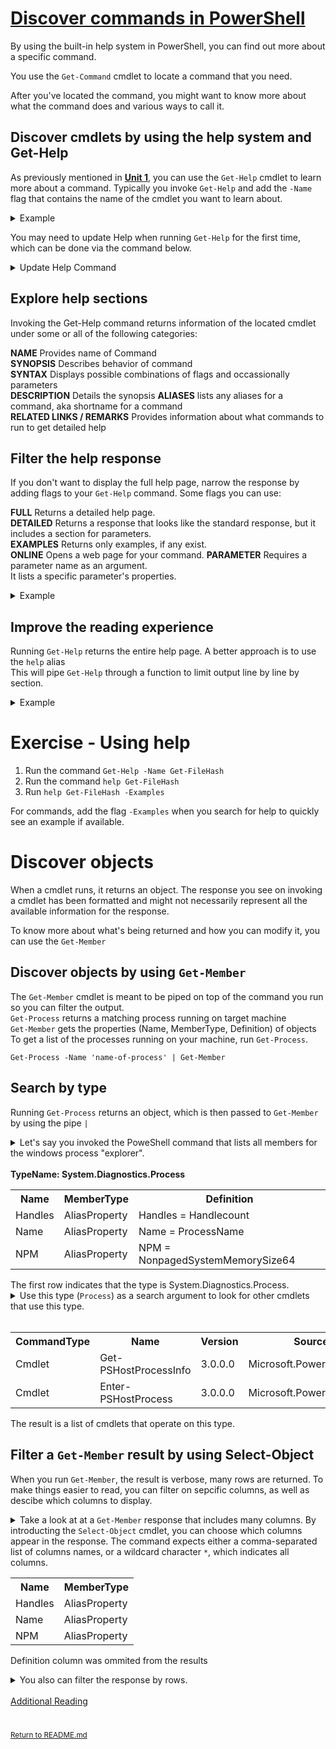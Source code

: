 # [Discover commands in PowerShell](https://docs.microsoft.com/en-us/learn/modules/discover-commands/)

By using the built-in help system in PowerShell, you can find out more about a specific command. 

You use the `Get-Command` cmdlet to locate a command that you need. 

After you've located the command, you might want to know more about what the command does and various ways to call it.

## Discover cmdlets by using the help system and Get-Help

As previously mentioned in **[Unit 1](/UNIT1.md#locate-commands)**, you can use the `Get-Help`
cmdlet to learn more about a command. Typically you invoke `Get-Help` and add the `-Name` flag that contains the name of the cmdlet you want to learn about. 

<details>
<summary>Example</summary>
<code>Get-Help -Name Get Help</code>
</details>

You may need to update Help when running `Get-Help` for the first time, which can be done via the command below.

<details>
<summary>Update Help Command</summary>
<code>Update-Help -UICulture en-US</code><br>
<code>-UICulture</code> flag gives the flag en-US for US English help files. </br>
<em>
<a href= "https://docs.microsoft.com/en-us/answers/questions/405758/not-able-to-update-help-in-powershell.html">
if this returns an error, run PowerShell as admin, else disregard</a>
</em>
</details>

## Explore help sections
Invoking the Get-Help command returns information of the located cmdlet under some or all of the following categories: 

**NAME** Provides name of Command </br>
**SYNOPSIS** Describes behavior of command</br>
**SYNTAX** Displays possible combinations of flags and occassionally parameters</br>
**DESCRIPTION** Details the synopsis
**ALIASES** lists any aliases for a command, aka shortname for a command</br>
**RELATED LINKS / REMARKS** Provides information about what commands to run to get detailed help
</br>

## Filter the help response
If you don't want to display the full help page, narrow the response by adding flags to your `Get-Help` command. Some flags you can use: 

**FULL** Returns a detailed help page. </br>
**DETAILED** Returns a response that looks like the standard response, but it includes a section for parameters.</br>
**EXAMPLES** Returns only examples, if any exist.</br>
**ONLINE** Opens a web page for your command.
**PARAMETER** Requires a parameter name as an argument. </br>
It lists a specific parameter's properties.</br>

<details>
<summary>Example</summary>
<code>Get-Help Get-Help -Examples</code>
</details>

## Improve the reading experience
Running `Get-Help` returns the entire help page.  A better approach is to use the `help` alias
</br>
This will pipe `Get-Help` through a function to limit output line by line by section.
<details>
<summary>Example</summary>
<code>help Get-FileHash</code>
</details>

# Exercise - Using help

1. Run the command `Get-Help -Name Get-FileHash`
2. Run the command `help Get-FileHash`
3. Run `help Get-FileHash -Examples`

For commands, add the flag `-Examples` when you search for help to quickly see an example if available.

# Discover objects
<p>When a cmdlet runs, it returns an object. The response you see on invoking a cmdlet has been formatted
and might not necessarily represent all the available information for the response. </p>

To know more about what's being returned and how you can modify it, you can use the `Get-Member`

## Discover objects by using `Get-Member`
The `Get-Member` cmdlet is meant to be piped on top of the command you run so you can filter the output. </br> 
<code>Get-Process</code> returns a matching process running on target machine</br>
<code>Get-Member</code> gets the properties (Name, MemberType, Definition) of objects</br>
To get a list of the processes running on your machine, run <code>Get-Process</code>.</br>

`Get-Process -Name 'name-of-process' | Get-Member`

</details>

## Search by type
Running <code>Get-Process</code> returns an object, which is then passed to <code>Get-Member</code>
by using the pipe <code>|</code>


<details>
    <summary>Let's say you invoked the PoweShell command that lists all members for the windows process "explorer". </br>
    </summary>
    <code>Get-Process -Name explorer | Get-Member</code>
</details>
</br>
    <table>
        <strong>TypeName: System.Diagnostics.Process</strong>
        <tr>
            <th>Name</th>
            <th>MemberType</th>
            <th>Definition</th>
        </tr>
        <tr>
            <td>Handles</td>
            <td>AliasProperty</td>
            <td>Handles = Handlecount</td>
        </tr>
        <tr>
            <td>Name</td>
            <td>AliasProperty</td>
            <td>Name = ProcessName</td>
        </tr>
        <tr>
            <td>NPM</td>
            <td>AliasProperty</td>
            <td>NPM = NonpagedSystemMemorySize64</td>
        </tr>
    </table>The first row indicates that the type is System.Diagnostics.Process.

</br>
<details>
<summary>Use this type (<code>Process</code>) as a search argument to look for other cmdlets that use this type.</summary>
<code>Get-Command -ParameterType Process</code>

</details>
</br>
    <table>
        <tr>
            <th>CommandType</th>
            <th>Name</th>
            <th>Version</th>
            <th>Source</th>
        </tr>
        <tr>
            <td>Cmdlet</td>
            <td>Get-PSHostProcessInfo</td>
            <td>3.0.0.0</td>
            <td>Microsoft.PowerShell.Core</td>
        </tr>
        <tr>
            <td>Cmdlet</td>
            <td>Enter-PSHostProcess</td>
            <td>3.0.0.0</td>
            <td>Microsoft.PowerShell.Core</td>
        </tr>
    </table>
    The result is a list of cmdlets that operate on this type.
</br>


## Filter a `Get-Member` result by using Select-Object
When you run `Get-Member`, the result is verbose, many rows are returned.
To make things easier to read, you can filter on sepcific columns, as well as descibe which columns to display.

<details>
<summary>Take a look at at a <code>Get-Member</code> response that includes many columns. 
    By introducting the <code>Select-Object</code> cmdlet, you can choose which columns appear in the response.
    The command expects either a comma-separated list of columns names, or a wildcard character <code>*</code>,
    which indicates all columns.</summary>
<code>Get-Process -Name explorer | Get-Member | Select-Object Name, MemberType</code>
</details>
    <table>
        <tr>
            <th>Name</th>
            <th>MemberType</th>
        </tr>
        <tr>
            <td>Handles</td>
            <td>AliasProperty</td>
        </tr>
        <tr>
            <td>Name</td>
            <td>AliasProperty</td>
        </tr>
        <tr>
            <td>NPM</td>
            <td>AliasProperty</td>
        </tr>
    </table>

Definition column was ommited from the results

<details>
<summary>
    You also can filter the response by rows.
</summary>
<code>Get-Process -Name explorer | Get-Member -MemberType AliasProperty</code>
</details>

</br>
<a href="https://docs.microsoft.com/en-us/powershell/module/microsoft.powershell.management/get-process?view=powershell-7.2">Additional Reading</a>


#
<sup>[Return to README.md](/README.md)</sup>

